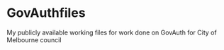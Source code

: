 # GovAuthfiles
My publicly available working files for work done on GovAuth for City of Melbourne council
